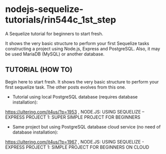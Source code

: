 # nodejs-sequelize-tutorials/rin544c_1st_step

A Sequelize tutorial for beginners to start fresh. 

It shows the very basic structure to perform your first Sequelize tasks constructing a project using Node.js, Express and PostgreSQL. 
Also, it may be used MariaDB (MySQL) or another database.

## TUTORIAL (HOW TO)

Begin here to start fresh. It shows the very basic structure to perform your first sequelize task. The other posts evolves from this one.

- Tutorial using local PostgreSQL database (requires database installation):

https://ultering.com/it4us/?p=1953 , NODE.JS: USING SEQUELIZE – EXPRESS PROJECT 1: SUPER SIMPLE PROJECT FOR BEGINNERS


- Same project but using PostgreSQL database cloud service (no need of database installation):

https://ultering.com/it4us/?p=1967 , NODE.JS: USING SEQUELIZE - EXPRESS PROJECT 1: SIMPLE PROJECT FOR BEGINNERS ON CLOUD


